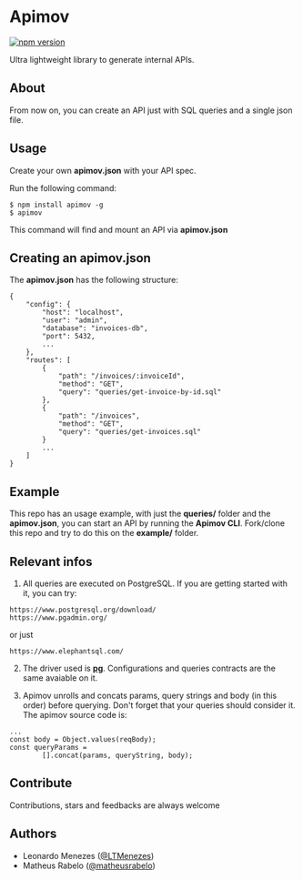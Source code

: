 # Apimov
[![npm version](https://badge.fury.io/js/apimov.svg)](https://badge.fury.io/js/apimov) 

Ultra lightweight library to generate internal APIs.

## About
From now on, you can create an API just with SQL queries and a single json file.

## Usage
Create your own **apimov.json** with your API spec.

Run the following command:
```
$ npm install apimov -g
$ apimov
``` 

This command will find and mount an API via **apimov.json**

## Creating an apimov.json
The **apimov.json** has the following structure:
```
{
    "config": {
        "host": "localhost",
        "user": "admin",
        "database": "invoices-db",
        "port": 5432,
        ...
    },
    "routes": [
        {
            "path": "/invoices/:invoiceId",
            "method": "GET",
            "query": "queries/get-invoice-by-id.sql"
        },
        {
            "path": "/invoices",
            "method": "GET",
            "query": "queries/get-invoices.sql"
        }
        ...
    ]
}
```

## Example
This repo has an usage example, with just the **queries/** folder and the **apimov.json**, you can start an API by running the **Apimov CLI**.
Fork/clone this repo and try to do this on the **example/** folder.

## Relevant infos
1. All queries are executed on PostgreSQL.
If you are getting started with it, you can try:
```
https://www.postgresql.org/download/
https://www.pgadmin.org/
```
or just
```
https://www.elephantsql.com/
```

2. The driver used is [**pg**](https://node-postgres.com/).
Configurations and queries contracts are the same avaiable on it.

3. Apimov unrolls and concats params, query strings and body (in this order) before querying. Don't forget that your queries should consider it. The apimov source code is:
```
...
const body = Object.values(reqBody);
const queryParams =
        [].concat(params, queryString, body);
```

## Contribute
Contributions, stars and feedbacks are always welcome

## Authors
- Leonardo Menezes ([@LTMenezes](https://github.com/LTMenezes))
- Matheus Rabelo ([@matheusrabelo](https://github.com/matheusrabelo))
